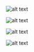 ![alt text](https://github.com/average1129/MiniProjectSDLC/blob/main/Design/High%20Level%20Behavioral%20Diagram%20.jpg)

![alt text](https://github.com/average1129/MiniProjectSDLC/blob/main/Design/Low%20Level%20Behavioral%20Diagram.jpg)

![alt text](https://github.com/average1129/MiniProjectSDLC/blob/main/Design/High%20Level%20Structural%20Diagram.jpg)

![alt text](https://github.com/average1129/MiniProjectSDLC/blob/main/Design/Low%20Level%20Structural%20Diagram.jpg)
